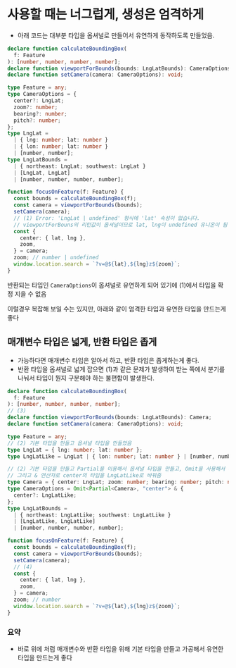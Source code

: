 # 사용할 때는 너그럽게, 생성은 엄격하게

- 아래 코드는 대부분 타입을 옵셔널로 만들어서 유연하게 동작하도록 만들었음.

```ts
declare function calculateBoundingBox(
  f: Feature
): [number, number, number, number];
declare function viewportForBounds(bounds: LngLatBounds): CameraOptions;
declare function setCamera(camera: CameraOptions): void;

type Feature = any;
type CameraOptions = {
  center?: LngLat;
  zoom?: number;
  bearing?: number;
  pitch?: number;
};
type LngLat =
  | { lng: number; lat: number }
  | { lon: number; lat: number }
  | [number, number];
type LngLatBounds =
  | { northeast: LngLat; southwest: LngLat }
  | [LngLat, LngLat]
  | [number, number, number, number];

function focusOnFeature(f: Feature) {
  const bounds = calculateBoundingBox(f);
  const camera = viewportForBounds(bounds);
  setCamera(camera);
  // (1) Error: 'LngLat | undefined' 형식에 'lat' 속성이 없습니다.
  // viewportForBouns의 리턴값이 옵셔널이므로 lat, lng이 undefined 유니온이 됨
  const {
    center: { lat, lng },
    zoom,
  } = camera;
  zoom; // number | undefined
  window.location.search = `?v=@${lat},${lng}z${zoom}`;
}
```

반환되는 타입인 `CameraOptions`이 옵셔널로 유연하게 되어 있기에 (1)에서 타입을 확정 지을 수 없음

이럴경우 복잡해 보일 수는 있지만, 아래와 같이 엄격한 타입과 유연한 타입을 만드는게 좋다

## 매개변수 타입은 넓게, 반환 타입은 좁게

- 가능하다면 매개변수 타입은 알아서 하고, 반환 타입은 좁게하는게 좋다.
- 반환 타입을 옵셔널로 넓게 잡으면 (1)과 같은 문제가 발생하여 받는 쪽에서 분기를 나눠서 타입이 뭔지 구분해야 하는 불편함이 발생한다.

```ts
declare function calculateBoundingBox(
  f: Feature
): [number, number, number, number];
// (3)
declare function viewportForBounds(bounds: LngLatBounds): Camera;
declare function setCamera(camera: CameraOptions): void;

type Feature = any;
// (2) 기본 타입을 만들고 옵셔널 타입을 만들었음
type LngLat = { lng: number; lat: number };
type LngLatLike = LngLat | { lon: number; lat: number } | [number, number];

// (2) 기본 타입을 만들고 Partial을 이용해서 옵셔널 타입을 만들고, Omit을 사용해서 center 속성을 지움
// 그리고 & 연산자로 center의 타입을 LngLatLike로 바꿔줌
type Camera = { center: LngLat; zoom: number; bearing: number; pitch: number };
type CameraOptions = Omit<Partial<Camera>, "center"> & {
  center?: LngLatLike;
};
type LngLatBounds =
  | { northeast: LngLatLike; southwest: LngLatLike }
  | [LngLatLike, LngLatLike]
  | [number, number, number, number];

function focusOnFeature(f: Feature) {
  const bounds = calculateBoundingBox(f);
  const camera = viewportForBounds(bounds);
  setCamera(camera);
  // (4)
  const {
    center: { lat, lng },
    zoom,
  } = camera;
  zoom; // number
  window.location.search = `?v=@${lat},${lng}z${zoom}`;
}
```

### 요약

- 바로 위에 처럼 매개변수와 반환 타입을 위해 기본 타입을 만들고 가공해서 유연한 타입을 만드는게 좋다
